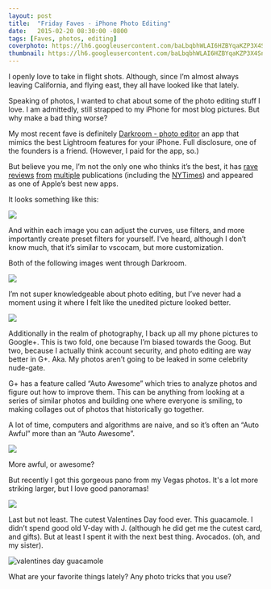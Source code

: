 ```yaml
---
layout: post
title:  "Friday Faves - iPhone Photo Editing"
date:   2015-02-20 08:30:00 -0800
tags: [Faves, photos, editing]
coverphoto: https://lh6.googleusercontent.com/baLbqbhWLAI6HZBYqaKZP3X4Sn3T5ltgHRH6kr5TiShO=w794-h500-p-k-no
thumbnail: https://lh6.googleusercontent.com/baLbqbhWLAI6HZBYqaKZP3X4Sn3T5ltgHRH6kr5TiShO=w200-h200-p-k-no
---
```


I openly love to take in flight shots. Although, since I’m almost always leaving California, and flying east, they all have looked like that lately.

Speaking of photos, I wanted to chat about some of the photo editing stuff I love. I am admittedly, still strapped to my iPhone for most blog pictures. But why make a bad thing worse? 

My most recent fave is definitely [Darkroom - photo editor](https://itunes.apple.com/app/darkroom-by-bergen/id953286746) an app that mimics the best Lightroom features for your iPhone. Full disclosure, one of the founders is a friend. (However, I paid for the app, so.)

But believe you me, I’m not the only one who thinks it’s the best, it has [rave](http://www.theverge.com/2015/2/12/8025141/best-photo-editing-app-darkroom-iphone) [reviews](http://petapixel.com/2015/02/12/darkroom-ios-photo-editing-app-diy-filters-curves-infinite-history/) [from](http://www.cultofmac.com/312063/darkroom-like-best-adobe-lightroom-iphone/) [multiple](http://www.popphoto.com/news/2015/02/new-app-darkroom-photo-editor-ios) publications (including the [NYTimes](http://www.nytimes.com/2015/02/19/technology/personaltech/tools-to-make-meetings-more-productive-and-maybe-more-pleasant.html?_r=0)) and appeared as one of Apple’s best new apps.

It looks something like this:

![](https://lh3.googleusercontent.com/-_Aydp3Ebu04/VOdYO1bJEsI/AAAAAAAAXOM/UkRQ8jSFD40/w403-h715-no/IMG_7225.PNG)

And within each image you can adjust the curves, use filters, and more importantly create preset filters for yourself. I’ve heard, although I don’t know much, that it’s similar to vscocam, but more customization.

Both of the following images went through Darkroom.

![](https://lh4.googleusercontent.com/0IJFKvzTpF2GE3nDqwgHbLKjOilAxj8eA-kSpRazlZ7y=w1040-h703-no)

I’m not super knowledgeable about photo editing, but I’ve never had a moment using it where I felt like the unedited picture looked better.

![](https://lh5.googleusercontent.com/wjHypFFop_3I1GKYT89JAAwctFpZKjyr0lbK6qL0f8i5=w1039-h716-no)

Additionally in the realm of photography, I back up all my phone pictures to Google+. This is two fold, one because I’m biased towards the Goog. But two, because I actually think account security, and photo editing are way better in G+. Aka. My photos aren’t going to be leaked in some celebrity nude-gate.

G+ has a feature called “Auto Awesome” which tries to analyze photos and figure out how to improve them. This can be anything from looking at a series of similar photos and building one where everyone is smiling, to making collages out of photos that historically go together. 

A lot of time, computers and algorithms are naive, and so it’s often an “Auto Awful” more than an “Auto Awesome”. 

![](https://lh4.googleusercontent.com/-nw0ElTpK95E/VKVy6hhW2lI/AAAAAAAASvY/umP2RYhI4ns/w953-h716-no/IMG_5784-MOTION.gif)<div class="caption">More awful, or awesome?</div>

But recently I got this gorgeous pano from my Vegas photos. It's a lot more striking larger, but I love good panoramas!

![](https://lh5.googleusercontent.com/-vau9-UTx6HI/VOOGQZsh8VI/AAAAAAAAXMM/8J4ZVfKrgkQ/w1041-h374-no/IMG_7140-PANO.jpg)

Last but not least. The cutest Valentines Day food ever. This guacamole. I didn’t spend good old V-day with J. (although he did get me the cutest card, and gifts). But at least I spent it with the next best thing. Avocados. (oh, and my sister).

![valentines day guacamole](https://lh3.googleusercontent.com/-vwD4wIZtXtw/VOOEpQnVo4I/AAAAAAAAXB0/IDWmP86cy8I/s672-no/IMG_7179.JPG)

What are your favorite things lately? Any photo tricks that you use? 

